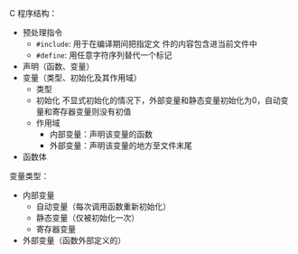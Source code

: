 C 程序结构：

- 预处理指令
  - `#include`: 用于在编译期间把指定文 件的内容包含进当前文件中
  - `#define`: 用任意字符序列替代一个标记
- 声明（函数、变量）
- 变量（类型、初始化及其作用域）
  - 类型
  - 初始化
    不显式初始化的情况下，外部变量和静态变量初始化为0，自动变量和寄存器变量则没有初值
  - 作用域
    - 内部变量：声明该变量的函数
    - 外部变量：声明该变量的地方至文件末尾
- 函数体



变量类型：

- 内部变量
  - 自动变量（每次调用函数重新初始化）
  - 静态变量（仅被初始化一次）
  - 寄存器变量
- 外部变量（函数外部定义的）